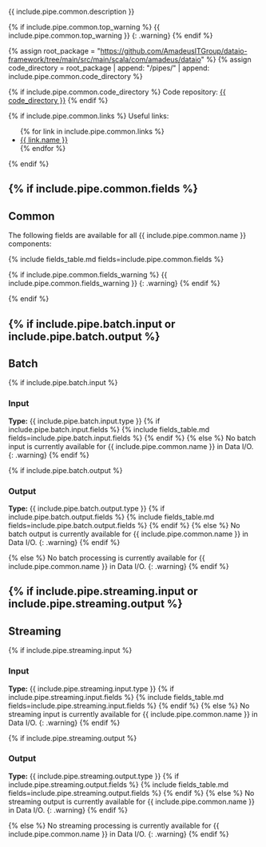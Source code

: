 {{ include.pipe.common.description }}

{% if include.pipe.common.top_warning %}
{{ include.pipe.common.top_warning }}
{: .warning}
{% endif %}

{% assign root_package = "https://github.com/AmadeusITGroup/dataio-framework/tree/main/src/main/scala/com/amadeus/dataio" %}
{% assign code_directory =  root_package | append: "/pipes/" | append: include.pipe.common.code_directory %}

{% if include.pipe.common.code_directory %}
Code repository: <a href="{{  code_directory  }}" target="_blank">{{  code_directory  }}</a>
{% endif %}

{% if include.pipe.common.links %}
Useful links:
<ul>
    {% for link in include.pipe.common.links %}
        <li><a href="{{ link.url }}" target="_blank">{{ link.name }}</a></li>
    {% endfor %}
</ul>
{% endif %}

{% if include.pipe.common.fields %}
---

## Common
The following fields are available for all {{ include.pipe.common.name }} components:

{% include fields_table.md fields=include.pipe.common.fields %}

{% if include.pipe.common.fields_warning %}
{{ include.pipe.common.fields_warning }}
{: .warning}
{% endif %}

{% endif %}

{% if include.pipe.batch.input or include.pipe.batch.output %}
---

## Batch
{% if include.pipe.batch.input %}
### Input
**Type:** {{ include.pipe.batch.input.type }}
{% if include.pipe.batch.input.fields %}
{% include fields_table.md fields=include.pipe.batch.input.fields %}
{% endif %}
{% else %}
No batch input is currently available for {{  include.pipe.common.name  }} in Data I/O.
{: .warning}
{% endif %}

{% if include.pipe.batch.output %}
### Output
**Type:** {{ include.pipe.batch.output.type }}
{% if include.pipe.batch.output.fields %}
{% include fields_table.md fields=include.pipe.batch.output.fields %}
{% endif %}
{% else %}
No batch output is currently available for {{  include.pipe.common.name  }} in Data I/O.
{: .warning}
{% endif %}

{% else %}
No batch processing is currently available for {{  include.pipe.common.name  }} in Data I/O.
{: .warning}
{% endif %}

{% if include.pipe.streaming.input or include.pipe.streaming.output %}
--- 

## Streaming
{% if include.pipe.streaming.input %}
### Input
**Type:** {{ include.pipe.streaming.input.type }}
{% if include.pipe.streaming.input.fields %}
{% include fields_table.md fields=include.pipe.streaming.input.fields %}
{% endif %}
{% else %}
No streaming input is currently available for {{  include.pipe.common.name  }} in Data I/O.
{: .warning}
{% endif %}

{% if include.pipe.streaming.output %}
### Output
**Type:** {{ include.pipe.streaming.output.type }}
{% if include.pipe.streaming.output.fields %}
{% include fields_table.md fields=include.pipe.streaming.output.fields %}
{% endif %}
{% else %}
No streaming output is currently available for {{  include.pipe.common.name  }} in Data I/O.
{: .warning}
{% endif %}

{% else %}
No streaming processing is currently available for {{  include.pipe.common.name  }} in Data I/O.
{: .warning}
{% endif %}
